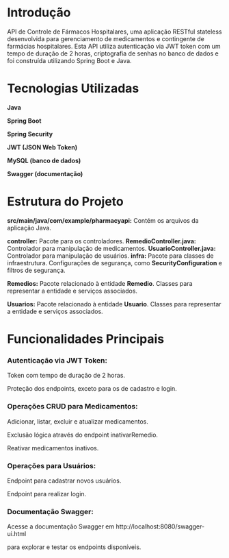 <h1>Introdução</h1>

API de Controle de Fármacos Hospitalares, uma aplicação RESTful stateless desenvolvida para gerenciamento de medicamentos e contingente de farmácias hospitalares. Esta API utiliza autenticação via JWT token com um tempo de duração de 2 horas, criptografia de senhas no banco de dados e foi construída utilizando Spring Boot e Java.

<h1>Tecnologias Utilizadas</h1>

<strong>Java

Spring Boot

Spring Security

JWT (JSON Web Token)

MySQL (banco de dados)

Swagger (documentação)</strong>


<h1>Estrutura do Projeto</h1>

<strong>src/main/java/com/example/pharmacyapi:</strong> Contém os arquivos da aplicação Java.

<strong>controller:</strong> Pacote para os controladores.
<strong>RemedioController.java:</strong> Controlador para manipulação de medicamentos.
<strong>UsuarioController.java:</strong> Controlador para manipulação de usuários.
<strong>infra:</strong> Pacote para classes de infraestrutura.
Configurações de segurança, como <strong>SecurityConfiguration</strong> e filtros de segurança.

<strong>Remedios:</strong> Pacote relacionado à entidade <strong>Remedio</strong>.
Classes para representar a entidade e serviços associados.

<strong>Usuarios:</strong> Pacote relacionado à entidade <strong>Usuario</strong>.
Classes para representar a entidade e serviços associados.

<h1>Funcionalidades Principais</h1>

<h3>Autenticação via JWT Token:</h3>
Token com tempo de duração de 2 horas.

Proteção dos endpoints, exceto para os de cadastro e login.
<h3>Operações CRUD para Medicamentos:</h3>

Adicionar, listar, excluir e atualizar medicamentos.

Exclusão lógica através do endpoint inativarRemedio.

Reativar medicamentos inativos.
<h3>Operações para Usuários:</h3>

Endpoint para cadastrar novos usuários.

Endpoint para realizar login.
<h3>Documentação Swagger:</h3>

Acesse a documentação Swagger em http://localhost:8080/swagger-ui.html

para explorar e testar os endpoints disponíveis.
